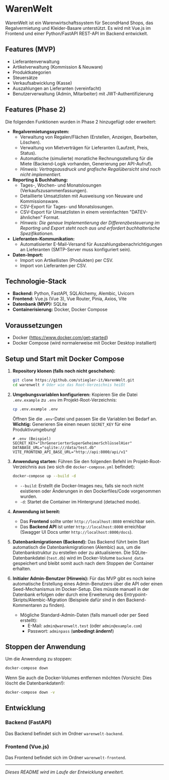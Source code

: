 # WarenWelt

WarenWelt ist ein Warenwirtschaftssystem für SecondHand Shops, das Regalvermietung und Kleider-Basare unterstützt. Es wird mit Vue.js im Frontend und einer Python/FastAPI REST-API im Backend entwickelt.

## Features (MVP)

*   Lieferantenverwaltung
*   Artikelverwaltung (Kommission & Neuware)
*   Produktkategorien
*   Steuersätze
*   Verkaufsabwicklung (Kasse)
*   Auszahlungen an Lieferanten (vereinfacht)
*   Benutzerverwaltung (Admin, Mitarbeiter) mit JWT-Authentifizierung

## Features (Phase 2)

Die folgenden Funktionen wurden in Phase 2 hinzugefügt oder erweitert:

*   **Regalvermietungssystem:**
    *   Verwaltung von Regalen/Flächen (Erstellen, Anzeigen, Bearbeiten, Löschen).
    *   Verwaltung von Mietverträgen für Lieferanten (Laufzeit, Preis, Status).
    *   Automatische (simulierte) monatliche Rechnungsstellung für die Miete (Backend-Logik vorhanden, Generierung per API-Aufruf).
    *   *Hinweis: Vertragsausdruck und grafische Regalübersicht sind noch nicht implementiert.*
*   **Reporting & Buchhaltung:**
    *   Tages-, Wochen- und Monatslosungen (Verkaufszusammenfassungen).
    *   Detaillierte Umsatzlisten mit Ausweisung von Neuware und Kommissionsware.
    *   CSV-Export für Tages- und Monatslosungen.
    *   CSV-Export für Umsatzlisten in einem vereinfachten "DATEV-ähnlichen" Format.
    *   *Hinweis: Die genaue Implementierung der Differenzbesteuerung im Reporting und Export steht noch aus und erfordert buchhalterische Spezifikationen.*
*   **Lieferanten-Kommunikation:**
    *   Automatisierter E-Mail-Versand für Auszahlungsbenachrichtigungen an Lieferanten (SMTP-Server muss konfiguriert sein).
*   **Daten-Import:**
    *   Import von Artikellisten (Produkten) per CSV.
    *   Import von Lieferanten per CSV.

## Technologie-Stack

*   **Backend:** Python, FastAPI, SQLAlchemy, Alembic, Uvicorn
*   **Frontend:** Vue.js (Vue 3), Vue Router, Pinia, Axios, Vite
*   **Datenbank (MVP):** SQLite
*   **Containerisierung:** Docker, Docker Compose

## Voraussetzungen

*   Docker (https://www.docker.com/get-started)
*   Docker Compose (wird normalerweise mit Docker Desktop installiert)

## Setup und Start mit Docker Compose

1.  **Repository klonen (falls noch nicht geschehen):**
    ```bash
    git clone https://github.com/stiegler-it/WarenWelt.git
    cd warenwelt # Oder wie das Root-Verzeichnis heißt
    ```

2.  **Umgebungsvariablen konfigurieren:**
    Kopieren Sie die Datei `.env.example` zu `.env` im Projekt-Root-Verzeichnis:
    ```bash
    cp .env.example .env
    ```
    Öffnen Sie die `.env`-Datei und passen Sie die Variablen bei Bedarf an. **Wichtig:** Generieren Sie einen neuen `SECRET_KEY` für eine Produktivumgebung!
    ```dotenv
    # .env (Beispiel)
    SECRET_KEY="IhrGenerierterSuperGeheimerSchlüsselHier"
    DATABASE_URL="sqlite:///data/test.db"
    VITE_FRONTEND_API_BASE_URL="http://api:8000/api/v1"
    ```

3.  **Anwendung starten:**
    Führen Sie den folgenden Befehl im Projekt-Root-Verzeichnis aus (wo sich die `docker-compose.yml` befindet):
    ```bash
    docker-compose up --build -d
    ```
    *   `--build`: Erstellt die Docker-Images neu, falls sie noch nicht existieren oder Änderungen in den Dockerfiles/Code vorgenommen wurden.
    *   `-d`: Startet die Container im Hintergrund (detached mode).

4.  **Anwendung ist bereit:**
    *   Das **Frontend** sollte unter `http://localhost:8080` erreichbar sein.
    *   Das **Backend API** ist unter `http://localhost:8000` erreichbar (Swagger UI Docs unter `http://localhost:8000/docs`).

5.  **Datenbankmigrationen (Backend):**
    Das Backend führt beim Start automatisch die Datenbankmigrationen (Alembic) aus, um die Datenbankstruktur zu erstellen oder zu aktualisieren. Die SQLite-Datenbankdatei (`test.db`) wird im Docker-Volume `backend_data` gespeichert und bleibt somit auch nach dem Stoppen der Container erhalten.

6.  **Initialer Admin-Benutzer (Hinweis):**
    Für das MVP gibt es noch keine automatische Erstellung eines Admin-Benutzers über die API oder einen Seed-Mechanismus im Docker-Setup. Dies müsste manuell in der Datenbank erfolgen oder durch eine Erweiterung des Entrypoint-Skripts/Alembic-Migration (Beispiele dafür sind in den Backend-Kommentaren zu finden).
    *   Mögliche Standard-Admin-Daten (falls manuell oder per Seed erstellt):
        *   E-Mail: `admin@warenwelt.test` (oder `admin@example.com`)
        *   Passwort: `adminpass` (**unbedingt ändern!**)

## Stoppen der Anwendung

Um die Anwendung zu stoppen:
```bash
docker-compose down
```
Wenn Sie auch die Docker-Volumes entfernen möchten (Vorsicht: Dies löscht die Datenbankdaten!):
```bash
docker-compose down -v
```

## Entwicklung

### Backend (FastAPI)
Das Backend befindet sich im Ordner `warenwelt-backend`.

### Frontend (Vue.js)
Das Frontend befindet sich im Ordner `warenwelt-frontend`.

---
*Dieses README wird im Laufe der Entwicklung erweitert.*
